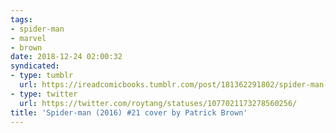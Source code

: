 ```yaml
---
tags:
- spider-man
- marvel
- brown
date: 2018-12-24 02:00:32
syndicated:
- type: tumblr
  url: https://ireadcomicbooks.tumblr.com/post/181362291802/spider-man-2016-21
- type: twitter
  url: https://twitter.com/roytang/statuses/1077021173278560256/
title: 'Spider-man (2016) #21 cover by Patrick Brown'
---
```


